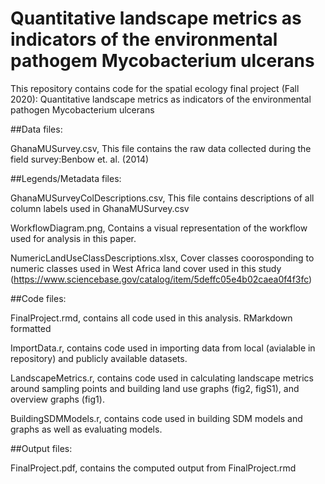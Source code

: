 # Quantitative landscape metrics as indicators of the environmental pathogem Mycobacterium ulcerans
This repository contains code for the spatial ecology final project (Fall 2020): Quantitative landscape metrics as indicators of the environmental pathogen Mycobacterium ulcerans

##Data files:

GhanaMUSurvey.csv, This file contains the raw data collected during the field survey:Benbow et. al. (2014)

##Legends/Metadata files:

GhanaMUSurveyColDescriptions.csv, This file contains descriptions of all column labels used in GhanaMUSurvey.csv

WorkflowDiagram.png, Contains a visual representation of the workflow used for analysis in this paper.

NumericLandUseClassDescriptions.xlsx, Cover classes coorosponding to numeric classes used in West Africa land cover used in this study (https://www.sciencebase.gov/catalog/item/5deffc05e4b02caea0f4f3fc)

##Code files:

FinalProject.rmd, contains all code used in this analysis. RMarkdown formatted

ImportData.r, contains code used in importing data from local (avialable in repository) and publicly available datasets.

LandscapeMetrics.r, contains code used in calculating landscape metrics around sampling points and building land use graphs (fig2, figS1), and overview graphs (fig1).

BuildingSDMModels.r, contains code used in building SDM models and graphs as well as evaluating models.

##Output files:

FinalProject.pdf, contains the computed output from FinalProject.rmd
